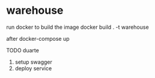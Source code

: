 # warehouse

run docker to build the image
docker build . -t warehouse

after
docker-compose up

TODO duarte
1. setup swagger
2. deploy service
